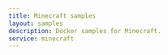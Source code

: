 ```yaml
---
title: Minecraft samples
layout: samples
description: Docker samples for Minecraft.
service: minecraft
---
```


